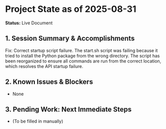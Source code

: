 # Project State as of 2025-08-31

**Status:** Live Document

## 1. Session Summary & Accomplishments
Fix: Correct startup script failure. The start.sh script was failing because it tried to install the Python package from the wrong directory. The script has been reorganized to ensure all commands are run from the correct location, which resolves the API startup failure.

## 2. Known Issues & Blockers
- None

## 3. Pending Work: Next Immediate Steps
- (To be filled in manually)
